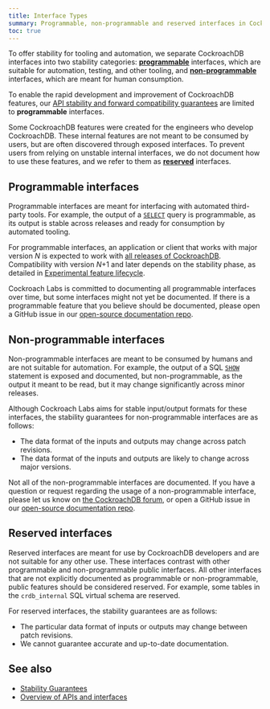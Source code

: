 ```yaml
---
title: Interface Types
summary: Programmable, non-programmable and reserved interfaces in CockroachDB.
toc: true
---
```


To offer stability for tooling and automation, we separate CockroachDB interfaces into two stability categories: [**programmable**](#programmable-interfaces) interfaces, which are suitable for automation, testing, and other tooling, and [**non-programmable**](#non-programmable-interfaces) interfaces, which are meant for human consumption.

To enable the rapid development and improvement of CockroachDB features, our [API stability and forward compatibility guarantees](compatibility-and-programmability-guarantees.html) are limited to **programmable** interfaces.

Some CockroachDB features were created for the engineers who develop CockroachDB. These internal features are not meant to be consumed by users, but are often discovered through exposed interfaces. To prevent users from relying on unstable internal interfaces, we do not document how to use these features, and we refer to them as [**reserved**](#reserved-interfaces) interfaces.

## Programmable interfaces

Programmable interfaces are meant for interfacing with automated third-party tools. For example, the output of a [`SELECT`](selection-queries.html) query is programmable, as its output is stable across releases and ready for consumption by automated tooling.

For programmable interfaces, an application or client that works with major version *N* is
expected to work with [all releases of CockroachDB](compatibility-and-programmability-guarantees.html#version-and-patch-definitions). Compatibility with version
*N*+1 and later depends on the stability phase, as detailed in
[Experimental feature lifecycle](experimental-feature-lifecycle.html).

Cockroach Labs is committed to documenting all programmable interfaces over time, but some interfaces might not yet be documented. If there is a programmable feature that you believe should be documented, please open a GitHub issue in our [open-source documentation repo](https://github.com/cockroachdb/docs/issues/new).

## Non-programmable interfaces

Non-programmable interfaces are meant to be consumed by humans and are not suitable for automation. For example, the output of a SQL [`SHOW`](show-vars.html)
statement is exposed and documented, but non-programmable, as the output it meant to be read, but it may change significantly across minor releases.

Although Cockroach Labs aims for stable input/output formats for these interfaces, the stability guarantees for non-programmable interfaces are as follows:

- The data format of the inputs and outputs may change across patch
  revisions.
- The data format of the inputs and outputs are likely to change
  across major versions.

Not all of the non-programmable interfaces are documented. If you have a question or request regarding the usage of a non-programmable interface, please let us know on [the CockroachDB forum](https://forum.cockroachlabs.com/), or open a GitHub issue in our [open-source documentation repo](https://github.com/cockroachdb/docs/issues/new).

## Reserved interfaces

Reserved interfaces are meant for use by CockroachDB developers and are not suitable for any other use. These interfaces contrast with other programmable and non-programmable public interfaces. All other interfaces that are not explicitly documented as programmable or non-programmable, public features should be considered reserved. For example, some tables in the `crdb_internal` SQL virtual schema are reserved.

For reserved interfaces, the stability guarantees are as follows:

- The particular data format of inputs or outputs may change between
  patch revisions.
- We cannot guarantee accurate and up-to-date documentation.

## See also

- [Stability Guarantees](compatibility-and-programmability-guarantees.html)
- [Overview of APIs and interfaces](overview-of-apis-and-interfaces.html)
